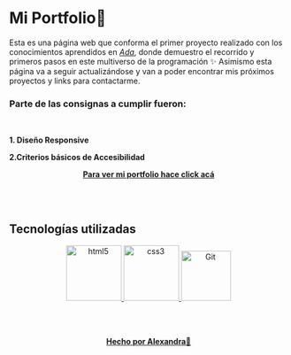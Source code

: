 # Mi Portfolio🍃

Esta es una página web que conforma el primer proyecto realizado con los conocimientos aprendidos en _[Ada](https://adaitw.org/)_,
donde demuestro el recorrido y primeros pasos en este multiverso de la programación ✨ Asimismo esta página va a seguir actualizándose y van a poder encontrar mis próximos proyectos y links para contactarme.

### Parte de las consignas a cumplir fueron:

<br>

**1. Diseño Responsive**
<br>

**2.Criterios básicos de Accesibilidad**

<p align="center"> <a href="https://smeraldaka0s.github.io/Portfolio-Proyecto-ADA-ITW-/" target="_blank"> <b>Para ver mi portfolio hace click acá</b></a> </p>

<br>
<br>

## Tecnologías utilizadas

<p align="center">
<a href="https://www.w3schools.com/html/" target="_blank"> 
            <img src="https://cdn.pixabay.com/photo/2017/08/05/11/16/logo-2582748_1280.png" alt="html5" width="100"/> 
</a> 
<a href="https://www.w3schools.com/css/" target="_blank">
            <img src="https://cdn.pixabay.com/photo/2017/08/05/11/16/logo-2582747_960_720.png" alt="css3" width="100">  
</a>

<a href="https://git-scm.com/" target="_blank">
            <img src="https://www.programaenlinea.net/wp-content/uploads/2017/03/git.jpg" alt="Git" width="90"/>  
</a>

</a>
</p>

<br>
<br>

<p align="center"> <a href="https://github.com/SmeraldaKa0s" target="_blank"> <b>Hecho por Alexandra🍃</b></a> </p>
